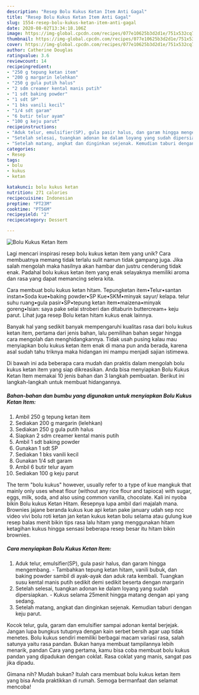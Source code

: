 ```yaml
---
description: "Resep Bolu Kukus Ketan Item Anti Gagal"
title: "Resep Bolu Kukus Ketan Item Anti Gagal"
slug: 1554-resep-bolu-kukus-ketan-item-anti-gagal
date: 2020-08-02T13:34:18.106Z
image: https://img-global.cpcdn.com/recipes/077e10625b3d2d1e/751x532cq70/bolu-kukus-ketan-item-foto-resep-utama.jpg
thumbnail: https://img-global.cpcdn.com/recipes/077e10625b3d2d1e/751x532cq70/bolu-kukus-ketan-item-foto-resep-utama.jpg
cover: https://img-global.cpcdn.com/recipes/077e10625b3d2d1e/751x532cq70/bolu-kukus-ketan-item-foto-resep-utama.jpg
author: Catherine Douglas
ratingvalue: 3.6
reviewcount: 14
recipeingredient:
- "250 g tepung ketan item"
- "200 g margarin lelehkan"
- "250 g gula putih halus"
- "2 sdm creamer kental manis putih"
- "1 sdt baking powder"
- "1 sdt SP"
- "1 bks vanili kecil"
- "1/4 sdt garam"
- "6 butir telur ayam"
- "100 g keju parut"
recipeinstructions:
- "Aduk telur, emulsifier(SP), gula pasir halus, dan garam hingga mengembang. Tambahkan tepung ketan hitam, vanili bubuk, dan baking powder sambil di ayak-ayak dan aduk rata kembali. Tuangkan susu kental manis putih sedikit demi sedikit beserta dengan margarin"
- "Setelah selesai, tuangkan adonan ke dalam loyang yang sudah dipersiapkan. Kukus selama 25menit hingga matang dengan api yang sedang."
- "Setelah matang, angkat dan dinginkan sejenak. Kemudian taburi dengan keju parut."
categories:
- Resep
tags:
- bolu
- kukus
- ketan

katakunci: bolu kukus ketan 
nutrition: 271 calories
recipecuisine: Indonesian
preptime: "PT23M"
cooktime: "PT56M"
recipeyield: "2"
recipecategory: Dessert

---
```



![Bolu Kukus Ketan Item](https://img-global.cpcdn.com/recipes/077e10625b3d2d1e/751x532cq70/bolu-kukus-ketan-item-foto-resep-utama.jpg)

Lagi mencari inspirasi resep bolu kukus ketan item yang unik? Cara membuatnya memang tidak terlalu sulit namun tidak gampang juga. Jika salah mengolah maka hasilnya akan hambar dan justru cenderung tidak enak. Padahal bolu kukus ketan item yang enak selayaknya memiliki aroma dan rasa yang dapat memancing selera kita.

Cara membuat bolu kukus ketan hitam. Tepungketan item•Telur•santan instan•Soda kue•baking powder•SP Kue•SKM•minyak sayur/ kelapa. telur suhu ruang•gula pasir•SP•tepung ketan item•maizena•minyak goreng•Isian: saya pake selai stroberi dan ditaburin buttercream+ keju parut. Lihat juga resep Bolu ketan hitam kukus enak lainnya.

Banyak hal yang sedikit banyak mempengaruhi kualitas rasa dari bolu kukus ketan item, pertama dari jenis bahan, lalu pemilihan bahan segar hingga cara mengolah dan menghidangkannya. Tidak usah pusing kalau mau menyiapkan bolu kukus ketan item enak di mana pun anda berada, karena asal sudah tahu triknya maka hidangan ini mampu menjadi sajian istimewa.


Di bawah ini ada beberapa cara mudah dan praktis dalam mengolah bolu kukus ketan item yang siap dikreasikan. Anda bisa menyiapkan Bolu Kukus Ketan Item memakai 10 jenis bahan dan 3 langkah pembuatan. Berikut ini langkah-langkah untuk membuat hidangannya.

<!--inarticleads1-->

##### Bahan-bahan dan bumbu yang digunakan untuk menyiapkan Bolu Kukus Ketan Item:

1. Ambil 250 g tepung ketan item
1. Sediakan 200 g margarin (lelehkan)
1. Sediakan 250 g gula putih halus
1. Siapkan 2 sdm creamer kental manis putih
1. Ambil 1 sdt baking powder
1. Gunakan 1 sdt SP
1. Sediakan 1 bks vanili kecil
1. Gunakan 1/4 sdt garam
1. Ambil 6 butir telur ayam
1. Sediakan 100 g keju parut


The term &#34;bolu kukus&#34; however, usually refer to a type of kue mangkuk that mainly only uses wheat flour (without any rice flour and tapioca) with sugar, eggs, milk, soda, and also using common vanilla, chocolate. Kali ini nyoba bikin Bolu kukus Ketan Hitam. Resepnya lupa ambil dari majalah mana. Brownies jajane beranda kukus kue api ketan pake january udah sep ncc video vivi bolu roti ketan jan ketan kukus ketan bolu selama atau gulung kue resep balas menit bikin tips rasa lalu hitam yang menggunakan hitam ketagihan kukus hingga sensasi beberapa resep besar itu hitam bikin brownies. 

<!--inarticleads2-->

##### Cara menyiapkan Bolu Kukus Ketan Item:

1. Aduk telur, emulsifier(SP), gula pasir halus, dan garam hingga mengembang. - Tambahkan tepung ketan hitam, vanili bubuk, dan baking powder sambil di ayak-ayak dan aduk rata kembali. Tuangkan susu kental manis putih sedikit demi sedikit beserta dengan margarin
1. Setelah selesai, tuangkan adonan ke dalam loyang yang sudah dipersiapkan. - Kukus selama 25menit hingga matang dengan api yang sedang.
1. Setelah matang, angkat dan dinginkan sejenak. Kemudian taburi dengan keju parut.


Kocok telur, gula, garam dan emulsifier sampai adonan kental berjejak. Jangan lupa bungkus tutupnya dengan kain serbet bersih agar uap tidak menetes. Bolu kukus sendiri memiliki berbagai macam variasi rasa, salah satunya yaitu rasa pandan. Bukan hanya membuat tampilannya lebih menarik, pandan Cara yang pertama, kamu bisa coba membuat bolu kukus pandan yang dipadukan dengan coklat. Rasa coklat yang manis, sangat pas jika dipadu. 

Gimana nih? Mudah bukan? Itulah cara membuat bolu kukus ketan item yang bisa Anda praktikkan di rumah. Semoga bermanfaat dan selamat mencoba!
